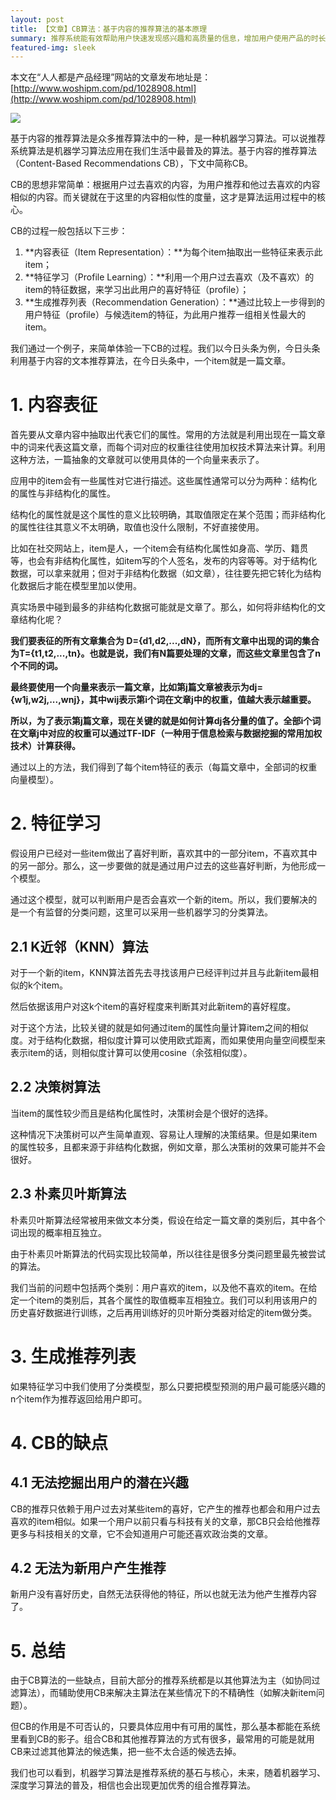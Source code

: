 ```yaml
---
layout: post
title: 【文章】CB算法：基于内容的推荐算法的基本原理
summary: 推荐系统能有效帮助用户快速发现感兴趣和高质量的信息，增加用户使用产品的时长。推荐系统越精准，用户的使用体验就越好，产品越容易留住用户。近几年，今日头条、抖音等产品的诞生，也使得基于内容的推荐算法这一古老算法的崛起。本文将简要阐述基于内容的推荐算法的基本原理，enjoy~
featured-img: sleek
---
```


本文在“人人都是产品经理”网站的文章发布地址是：[http://www.woshipm.com/pd/1028908.html](http://www.woshipm.com/pd/1028908.html)

![](https://i.imgur.com/j1yCDyu.png)

基于内容的推荐算法是众多推荐算法中的一种，是一种机器学习算法。可以说推荐系统算法是机器学习算法应用在我们生活中最普及的算法。基于内容的推荐算法（Content-Based Recommendations CB），下文中简称CB。

CB的思想非常简单：根据用户过去喜欢的内容，为用户推荐和他过去喜欢的内容相似的内容。而关键就在于这里的内容相似性的度量，这才是算法运用过程中的核心。

CB的过程一般包括以下三步：

1. **内容表征（Item Representation）：**为每个item抽取出一些特征来表示此item；
2. **特征学习（Profile Learning）：**利用一个用户过去喜欢（及不喜欢）的item的特征数据，来学习出此用户的喜好特征（profile）；
3. **生成推荐列表（Recommendation Generation）：**通过比较上一步得到的用户特征（profile）与候选item的特征，为此用户推荐一组相关性最大的item。

我们通过一个例子，来简单体验一下CB的过程。我们以今日头条为例，今日头条利用基于内容的文本推荐算法，在今日头条中，一个item就是一篇文章。

# 1. 内容表征 #

首先要从文章内容中抽取出代表它们的属性。常用的方法就是利用出现在一篇文章中的词来代表这篇文章，而每个词对应的权重往往使用加权技术算法来计算。利用这种方法，一篇抽象的文章就可以使用具体的一个向量来表示了。

应用中的item会有一些属性对它进行描述。这些属性通常可以分为两种：结构化的属性与非结构化的属性。

结构化的属性就是这个属性的意义比较明确，其取值限定在某个范围；而非结构化的属性往往其意义不太明确，取值也没什么限制，不好直接使用。

比如在社交网站上，item是人，一个item会有结构化属性如身高、学历、籍贯等，也会有非结构化属性，如item写的个人签名，发布的内容等等。对于结构化数据，可以拿来就用；但对于非结构化数据（如文章），往往要先把它转化为结构化数据后才能在模型里加以使用。

真实场景中碰到最多的非结构化数据可能就是文章了。那么，如何将非结构化的文章结构化呢？

**我们要表征的所有文章集合为 D={d1,d2,...,dN}，而所有文章中出现的词的集合为T={t1,t2,...,tn}。也就是说，我们有N篇要处理的文章，而这些文章里包含了n个不同的词。**

**最终要使用一个向量来表示一篇文章，比如第j篇文章被表示为dj={w1j,w2j,...,wnj}，其中wij表示第i个词在文章j中的权重，值越大表示越重要。**

**所以，为了表示第j篇文章，现在关键的就是如何计算dj各分量的值了。全部i个词在文章j中对应的权重可以通过TF-IDF（一种用于信息检索与数据挖掘的常用加权技术）计算获得。**

通过以上的方法，我们得到了每个item特征的表示（每篇文章中，全部词的权重向量模型）。

# 2. 特征学习 #

假设用户已经对一些item做出了喜好判断，喜欢其中的一部分item，不喜欢其中的另一部分。那么，这一步要做的就是通过用户过去的这些喜好判断，为他形成一个模型。

通过这个模型，就可以判断用户是否会喜欢一个新的item。所以，我们要解决的是一个有监督的分类问题，这里可以采用一些机器学习的分类算法。

## 2.1 K近邻（KNN）算法 ##

对于一个新的item，KNN算法首先去寻找该用户已经评判过并且与此新item最相似的k个item。

然后依据该用户对这k个item的喜好程度来判断其对此新item的喜好程度。

对于这个方法，比较关键的就是如何通过item的属性向量计算item之间的相似度。对于结构化数据，相似度计算可以使用欧式距离，而如果使用向量空间模型来表示item的话，则相似度计算可以使用cosine（余弦相似度）。

## 2.2 决策树算法 ##

当item的属性较少而且是结构化属性时，决策树会是个很好的选择。

这种情况下决策树可以产生简单直观、容易让人理解的决策结果。但是如果item的属性较多，且都来源于非结构化数据，例如文章，那么决策树的效果可能并不会很好。

## 2.3 朴素贝叶斯算法 ##

朴素贝叶斯算法经常被用来做文本分类，假设在给定一篇文章的类别后，其中各个词出现的概率相互独立。

由于朴素贝叶斯算法的代码实现比较简单，所以往往是很多分类问题里最先被尝试的算法。

我们当前的问题中包括两个类别：用户喜欢的item，以及他不喜欢的item。在给定一个item的类别后，其各个属性的取值概率互相独立。我们可以利用该用户的历史喜好数据进行训练，之后再用训练好的贝叶斯分类器对给定的item做分类。

# 3. 生成推荐列表 #

如果特征学习中我们使用了分类模型，那么只要把模型预测的用户最可能感兴趣的n个item作为推荐返回给用户即可。

# 4. CB的缺点 #

## 4.1 无法挖掘出用户的潜在兴趣 ##

CB的推荐只依赖于用户过去对某些item的喜好，它产生的推荐也都会和用户过去喜欢的item相似。如果一个用户以前只看与科技有关的文章，那CB只会给他推荐更多与科技相关的文章，它不会知道用户可能还喜欢政治类的文章。

## 4.2 无法为新用户产生推荐 ##

新用户没有喜好历史，自然无法获得他的特征，所以也就无法为他产生推荐内容了。

# 5. 总结 #

由于CB算法的一些缺点，目前大部分的推荐系统都是以其他算法为主（如协同过滤算法），而辅助使用CB来解决主算法在某些情况下的不精确性（如解决新item问题）。

但CB的作用是不可否认的，只要具体应用中有可用的属性，那么基本都能在系统里看到CB的影子。组合CB和其他推荐算法的方式有很多，最常用的可能是就用CB来过滤其他算法的候选集，把一些不太合适的候选去掉。

我们也可以看到，机器学习算法是推荐系统的基石与核心，未来，随着机器学习、深度学习算法的普及，相信也会出现更加优秀的组合推荐算法。






